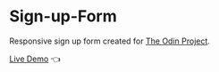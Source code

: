 # Sign-up-Form

Responsive sign up form created for [The Odin Project](https://www.theodinproject.com/).

[Live Demo](https://lucasduran3.github.io/Sign-up-Form/) :point_left: